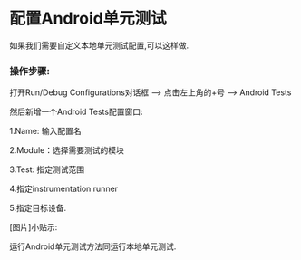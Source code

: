 # 配置Android单元测试

如果我们需要自定义本地单元测试配置,可以这样做.



### 操作步骤:



打开Run\/Debug Configurations对话框 —&gt; 点击左上角的+号 —&gt; Android Tests

然后新增一个Android Tests配置窗口:



1.Name: 输入配置名

2.Module：选择需要测试的模块

3.Test: 指定测试范围

4.指定instrumentation runner

5.指定目标设备.

\[图片\]小贴示:

运行Android单元测试方法同运行本地单元测试.

